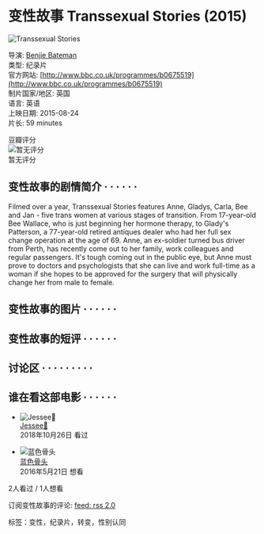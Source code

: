 # 变性故事 Transsexual Stories (2015)

![Transsexual Stories](https://img2.doubanio.com/cuphead/movie-static/pics/movie_default_large.png)

导演: [Benjie Bateman](/subject_search?search_text=Benjie%20Bateman)  
类型: 纪录片  
官方网站: [http://www.bbc.co.uk/programmes/b0675519](http://www.bbc.co.uk/programmes/b0675519)  
制片国家/地区: 英国  
语言: 英语  
上映日期: 2015-08-24  
片长: 59 minutes  

豆瓣评分  
![暂无评分](https://img2.doubanio.com/cuphead/movie-static/pics/reference.png)  
暂无评分  

## 变性故事的剧情简介 · · · · · ·  

Filmed over a year, Transsexual Stories features Anne, Gladys, Carla, Bee and Jan - five trans women at various stages of transition. From 17-year-old Bee Wallace, who is just beginning her hormone therapy, to Glady's Patterson, a 77-year-old retired antiques dealer who had her full sex change operation at the age of 69. Anne, an ex-soldier turned bus driver from Perth, has recently come out to her family, work colleagues and regular passengers. It's tough coming out in the public eye, but Anne must prove to doctors and psychologists that she can live and work full-time as a woman if she hopes to be approved for the surgery that will physically change her from male to female.

## 变性故事的图片 · · · · · ·  

## 变性故事的短评 · · · · · ·  

## 讨论区 · · · · · · · · ·  

## 谁在看这部电影 · · · · · ·  

-   ![Jessee🌸](https://img3.doubanio.com/icon/u185803907-3.jpg)  
    [Jessee🌸](https://www.douban.com/people/185803907/)  
    2018年10月26日 看过  

-   ![蓝色骨头](https://img9.doubanio.com/icon/u100663886-4.jpg)  
    [蓝色骨头](https://www.douban.com/people/100663886/)  
    2016年5月21日 想看  

2人看过 / 1人想看  

订阅变性故事的评论: [feed: rss 2.0](https://movie.douban.com/feed/subject/26598241/reviews)  

标签：变性，纪录片，转变，性别认同